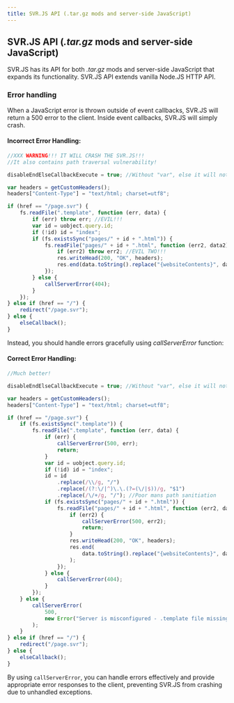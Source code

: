 ```yaml
---
title: SVR.JS API (.tar.gz mods and server-side JavaScript)
---
```


## SVR.JS API (_.tar.gz_ mods and server-side JavaScript)

SVR.JS has its API for both _.tar.gz_ mods and server-side JavaScript that expands its functionality. SVR.JS API extends vanilla Node.JS HTTP API.

### Error handling

When a JavaScript error is thrown outside of event callbacks, SVR.JS will return a 500 error to the client. Inside event callbacks, SVR.JS will simply crash.

#### Incorrect Error Handling:

```js
//XXX WARNING!!! IT WILL CRASH THE SVR.JS!!!
//It also contains path traversal vulnerability!

disableEndElseCallbackExecute = true; //Without "var", else it will not work!!!

var headers = getCustomHeaders();
headers["Content-Type"] = "text/html; charset=utf8";

if (href == "/page.svr") {
	fs.readFile(".template", function (err, data) {
		if (err) throw err; //EVIL!!!
		var id = uobject.query.id;
		if (!id) id = "index";
		if (fs.existsSync("pages/" + id + ".html")) {
			fs.readFile("pages/" + id + ".html", function (err2, data2) {
				if (err2) throw err2; //EVIL TWO!!!
				res.writeHead(200, "OK", headers);
				res.end(data.toString().replace("{websiteContents}", data2.toString()));
			});
		} else {
			callServerError(404);
		}
	});
} else if (href == "/") {
	redirect("/page.svr");
} else {
	elseCallback();
}
```

Instead, you should handle errors gracefully using _callServerError_ function:

#### Correct Error Handling:

```js
//Much better!

disableEndElseCallbackExecute = true; //Without "var", else it will not work!!!

var headers = getCustomHeaders();
headers["Content-Type"] = "text/html; charset=utf8";

if (href == "/page.svr") {
	if (fs.existsSync(".template")) {
		fs.readFile(".template", function (err, data) {
			if (err) {
				callServerError(500, err);
				return;
			}
			var id = uobject.query.id;
			if (!id) id = "index";
			id = id
				.replace(/\\/g, "/")
				.replace(/(?:\/|^)\.\.(?=(\/|$))/g, "$1")
				.replace(/\/+/g, "/"); //Poor mans path sanitiation
			if (fs.existsSync("pages/" + id + ".html")) {
				fs.readFile("pages/" + id + ".html", function (err2, data2) {
					if (err2) {
						callServerError(500, err2);
						return;
					}
					res.writeHead(200, "OK", headers);
					res.end(
						data.toString().replace("{websiteContents}", data2.toString())
					);
				});
			} else {
				callServerError(404);
			}
		});
	} else {
		callServerError(
			500,
			new Error("Server is misconfigured - .template file missing")
		);
	}
} else if (href == "/") {
	redirect("/page.svr");
} else {
	elseCallback();
}
```

By using `callServerError`, you can handle errors effectively and provide appropriate error responses to the client, preventing SVR.JS from crashing due to unhandled exceptions.
